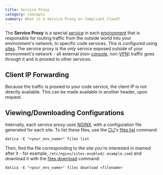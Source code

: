 ```yaml
---
title: Service Proxy
category: concepts
summary: What is a Service Proxy on Compliant Cloud?
---
```


The **Service Proxy** is a special [service](/compliant-cloud/articles/concepts/services) in each [environment](/compliant-cloud/articles/concepts/environments) that is responsible for routing traffic from the outside world into your environment's network, to specific code services. This is configured using [sites](/compliant-cloud/articles/concepts/sites). The service proxy is the _only_ service exposed outside of your environment's network - all external (non-[console](/compliant-cloud/articles/console), non-[VPN](/compliant-cloud/articles/vpn-stratum)) traffic goes through it and is proxied to other services.

## Client IP Forwarding

Because the traffic is proxied to your code service, the client IP is not directly available. This can be made available in another header, upon request.

## Viewing/Downloading Configurations

Internally, each service proxy uses [NGINX](https://www.nginx.com/), with a configuration file generated for each site. To list these files, use the [CLI](/compliant-cloud/articles/cli-stratum)'s [files list](/compliant-cloud/cli-reference#files-list) command.

```
datica -E "<your_env_name>" files list
```

Then, find the file corresponding to the site you're interested in (named after it - for example, `/etc/nginx/sites-enabled/.example.com`) and download it with the [files download](/compliant-cloud/cli-reference#files-download) command:

```
datica -E "<your_env_name>" files download <filename>
```
